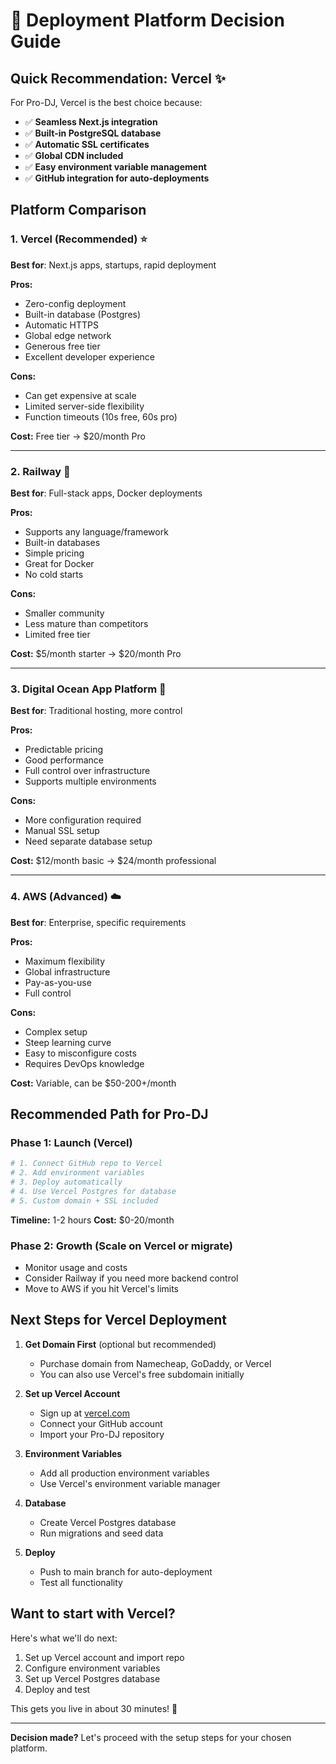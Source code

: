 # 🚀 Deployment Platform Decision Guide

## Quick Recommendation: **Vercel** ✨

For Pro-DJ, Vercel is the best choice because:

- ✅ **Seamless Next.js integration**
- ✅ **Built-in PostgreSQL database**
- ✅ **Automatic SSL certificates**
- ✅ **Global CDN included**
- ✅ **Easy environment variable management**
- ✅ **GitHub integration for auto-deployments**

## Platform Comparison

### 1. Vercel (Recommended) ⭐

**Best for**: Next.js apps, startups, rapid deployment

**Pros:**

- Zero-config deployment
- Built-in database (Postgres)
- Automatic HTTPS
- Global edge network
- Generous free tier
- Excellent developer experience

**Cons:**

- Can get expensive at scale
- Limited server-side flexibility
- Function timeouts (10s free, 60s pro)

**Cost:** Free tier → $20/month Pro

---

### 2. Railway 🚂

**Best for**: Full-stack apps, Docker deployments

**Pros:**

- Supports any language/framework
- Built-in databases
- Simple pricing
- Great for Docker
- No cold starts

**Cons:**

- Smaller community
- Less mature than competitors
- Limited free tier

**Cost:** $5/month starter → $20/month Pro

---

### 3. Digital Ocean App Platform 🌊

**Best for**: Traditional hosting, more control

**Pros:**

- Predictable pricing
- Good performance
- Full control over infrastructure
- Supports multiple environments

**Cons:**

- More configuration required
- Manual SSL setup
- Need separate database setup

**Cost:** $12/month basic → $24/month professional

---

### 4. AWS (Advanced) ☁️

**Best for**: Enterprise, specific requirements

**Pros:**

- Maximum flexibility
- Global infrastructure
- Pay-as-you-use
- Full control

**Cons:**

- Complex setup
- Steep learning curve
- Easy to misconfigure costs
- Requires DevOps knowledge

**Cost:** Variable, can be $50-200+/month

## Recommended Path for Pro-DJ

### Phase 1: Launch (Vercel)

```bash
# 1. Connect GitHub repo to Vercel
# 2. Add environment variables
# 3. Deploy automatically
# 4. Use Vercel Postgres for database
# 5. Custom domain + SSL included
```

**Timeline:** 1-2 hours
**Cost:** $0-20/month

### Phase 2: Growth (Scale on Vercel or migrate)

- Monitor usage and costs
- Consider Railway if you need more backend control
- Move to AWS if you hit Vercel's limits

## Next Steps for Vercel Deployment

1. **Get Domain First** (optional but recommended)

   - Purchase domain from Namecheap, GoDaddy, or Vercel
   - You can also use Vercel's free subdomain initially

2. **Set up Vercel Account**

   - Sign up at [vercel.com](https://vercel.com)
   - Connect your GitHub account
   - Import your Pro-DJ repository

3. **Environment Variables**

   - Add all production environment variables
   - Use Vercel's environment variable manager

4. **Database**

   - Create Vercel Postgres database
   - Run migrations and seed data

5. **Deploy**
   - Push to main branch for auto-deployment
   - Test all functionality

## Want to start with Vercel?

Here's what we'll do next:

1. Set up Vercel account and import repo
2. Configure environment variables
3. Set up Vercel Postgres database
4. Deploy and test

This gets you live in about 30 minutes! 🚀

---

**Decision made?** Let's proceed with the setup steps for your chosen platform.

